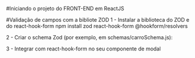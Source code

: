 #Iniciando o projeto do FRONT-END em ReactJS

#Validação de campos com a bibliote ZOD
1 - Instalar a biblioteca do ZOD e do react-hook-form
npm install zod react-hook-form @hookform/resolvers

2 - Criar o schema Zod (por exemplo, em schemas/carroSchema.js):

3 - Integrar com react-hook-form no seu componente de modal
